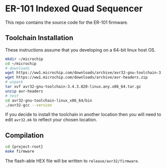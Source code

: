 # ER-101 Indexed Quad Sequencer

This repo contains the source code for the ER-101 firmware.

## Toolchain Installation

These instructions assume that you developing on a 64-bit linux host OS.

```bash
mkdir ~/microchip
cd ~/microchip
# downloads
wget https://ww1.microchip.com/downloads/archive/avr32-gnu-toolchain-3.4.3.820-linux.any.x86_64.tar.gz
wget https://ww1.microchip.com/downloads/archive/avr-headers.zip
# unpack
tar xvf avr32-gnu-toolchain-3.4.3.820-linux.any.x86_64.tar.gz
unzip avr-headers
# test
cd avr32-gnu-toolchain-linux_x86_64/bin
./avr32-gcc --version
```

If you decide to install the toolchain in another location then you will need to edit `avr32.mk` to reflect your chosen location.

## Compilation

```bash
cd {project-root}
make firmware
```

The flash-able HEX file will be written to `release/avr32/firmware`.